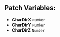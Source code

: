 ## Patch Variables:

* __CharDirX__ ```Number```
* __CharDirY__ ```Number```
* __CharDirZ__ ```Number```

